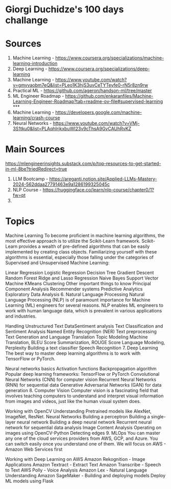 # Giorgi Duchidze's 100 days challange

# Sources
1. Machine Learning - https://www.coursera.org/specializations/machine-learning-introduction
2. Deep Learning - https://www.coursera.org/specializations/deep-learning
3. Machine Learning - https://www.youtube.com/watch?v=gmvvaobm7eQ&list=PLeo1K3hjS3uvCeTYTeyfe0-rN5r8zn9rw
4. Practical ML - https://github.com/ageron/handson-ml/tree/master
5. ML Engineer Roadmap - https://github.com/enkaranfiles/Machine-Learning-Engineer-Roadmap?tab=readme-ov-file#supervised-learning ***
6. Machine Learning - https://developers.google.com/machine-learning/crash-course
7. Neural Networks - https://www.youtube.com/watch?v=VMj-3S1tku0&list=PLAqhIrjkxbuWI23v9cThsA9GvCAUhRvKZ

# Main Sources
https://mlengineerinsights.substack.com/p/top-resources-to-get-started-in-ml-8be?triedRedirect=true

1. LLM Bootcamp - https://areganti.notion.site/Applied-LLMs-Mastery-2024-562ddaa27791463e9a1286199325045c
2. NLP Course - https://huggingface.co/learn/nlp-course/chapter0/1?fw=pt
3. 


# Topics

Machine Learning
To become proficient in machine learning algorithms, the most effective approach is to utilize the Scikit-Learn framework. Scikit-Learn provides a wealth of pre-defined algorithms that can be easily implemented by creating class objects. Familiarizing yourself with these algorithms is essential, especially those falling under the categories of Supervised and Unsupervised Machine Learning:

Linear Regression
Logistic Regression
Decision Tree
Gradient Descent
Random Forest
Ridge and Lasso Regression
Naive Bayes
Support Vector Machine
KMeans Clustering
Other important things to know
Principal Component Analysis
Recommender systems
Predictive Analytics
Exploratory Data Analysis
6. Natural Language Processing
Natural Language Processing (NLP) is of paramount importance for Machine Learning (ML) engineers for several reasons. NLP enables ML engineers to work with human language data, which is prevalent in various applications and industries.

Handling Unstructured Text DataSentiment analysis
Text Classification and Sentiment Analysis
Named Entity Recognition (NER)
Text preprocessing
Text Generation and Language Translation
Topic Modeling
Machine Translation, BLEU Score
Summarization, ROUGE Score
Language Modeling, Perplexity
Building a text classifier
Speech Recognition
7. Deep Learning
The best way to master deep learning algorithms is to work with TensorFlow or PyTorch.

Neural networks basics
Activation functions
Backpropagation algorithm
Popular deep learning frameworks: TensorFlow or PyTorch
Convolutional Neural Networks (CNN) for computer vision
Recurrent Neural Networks (RNN) for sequential data
Generative Adversarial Networks (GAN) for data generation
8. Computer Vision
Computer vision is a fascinating field that involves teaching computers to understand and interpret visual information from images and videos, just like the human visual system does.

Working with OpenCV
Understanding Pretrained models like AlexNet, ImageNet, ResNet.
Neural Networks
Building a perceptron
Building a single-layer neural network
Building a deep neural network
Recurrent neural network for sequential data analysis
Image Content Analysis
Operating on images using OpenCV-Python
Detecting edges
9. MLOps
You can master any one of the cloud services providers from AWS, GCP, and Azure. You can switch easily once you understand one of them. We will focus on AWS - Amazon Web Services first

Working with Deep Learning on AWS
Amazon Rekognition - Image Applications
Amazon Textract - Extract Text
Amazon Transcribe - Speech to Text
AWS Polly - Voice Analysis
Amazon Lex - Natural Language Understanding
Amazon SageMaker - Building and deploying models
Deploy ML models using Flask






